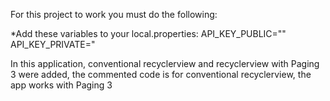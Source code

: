 For this project to work you must do the following:

  *Add these variables to your local.properties: 
    API_KEY_PUBLIC=""
    API_KEY_PRIVATE="

In this application, conventional recyclerview and recyclerview with Paging 3 were added, the commented code is for conventional recyclerview, the app works with Paging 3
